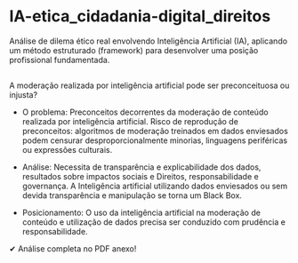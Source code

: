 # IA-etica_cidadania-digital_direitos
Análise de dilema ético real envolvendo Inteligência Artificial (IA), aplicando um método estruturado (framework) para desenvolver uma posição profissional fundamentada.

##
A moderação realizada por inteligência artificial pode ser preconceituosa ou injusta?

- O problema:
Preconceitos decorrentes da moderação de conteúdo realizada por inteligência artificial. Risco de reprodução de preconceitos: algoritmos de moderação treinados em dados enviesados podem censurar desproporcionalmente minorias, linguagens periféricas ou expressões culturais.

- Análise:
Necessita de transparência e explicabilidade dos dados, resultados sobre impactos sociais e Direitos, responsabilidade e governança. A Inteligência artificial utilizando dados enviesados ou sem devida transparência e manipulação se torna um Black Box.

- Posicionamento:
O uso da inteligência artificial na moderação de conteúdo e utilização de dados precisa ser conduzido com prudência e responsabilidade.

✔ Análise completa no PDF anexo!
